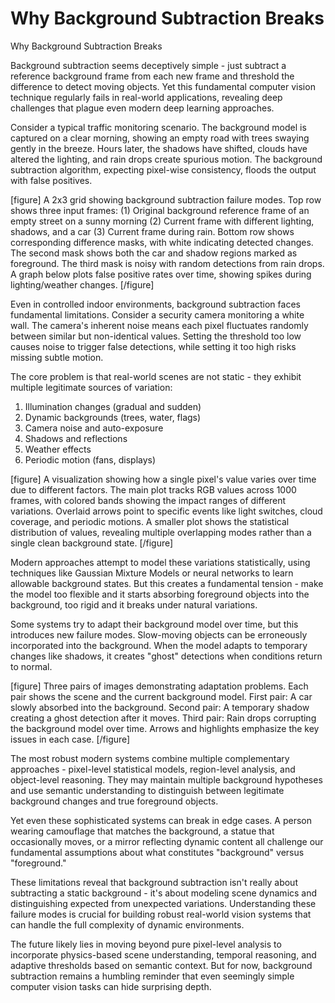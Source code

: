 # Why Background Subtraction Breaks

Why Background Subtraction Breaks

Background subtraction seems deceptively simple - just subtract a reference background frame from each new frame and threshold the difference to detect moving objects. Yet this fundamental computer vision technique regularly fails in real-world applications, revealing deep challenges that plague even modern deep learning approaches.

Consider a typical traffic monitoring scenario. The background model is captured on a clear morning, showing an empty road with trees swaying gently in the breeze. Hours later, the shadows have shifted, clouds have altered the lighting, and rain drops create spurious motion. The background subtraction algorithm, expecting pixel-wise consistency, floods the output with false positives.

[figure]
A 2x3 grid showing background subtraction failure modes. Top row shows three input frames: (1) Original background reference frame of an empty street on a sunny morning (2) Current frame with different lighting, shadows, and a car (3) Current frame during rain. Bottom row shows corresponding difference masks, with white indicating detected changes. The second mask shows both the car and shadow regions marked as foreground. The third mask is noisy with random detections from rain drops. A graph below plots false positive rates over time, showing spikes during lighting/weather changes.
[/figure]

Even in controlled indoor environments, background subtraction faces fundamental limitations. Consider a security camera monitoring a white wall. The camera's inherent noise means each pixel fluctuates randomly between similar but non-identical values. Setting the threshold too low causes noise to trigger false detections, while setting it too high risks missing subtle motion.

The core problem is that real-world scenes are not static - they exhibit multiple legitimate sources of variation:

1. Illumination changes (gradual and sudden)
2. Dynamic backgrounds (trees, water, flags)
3. Camera noise and auto-exposure
4. Shadows and reflections
5. Weather effects
6. Periodic motion (fans, displays)

[figure]
A visualization showing how a single pixel's value varies over time due to different factors. The main plot tracks RGB values across 1000 frames, with colored bands showing the impact ranges of different variations. Overlaid arrows point to specific events like light switches, cloud coverage, and periodic motions. A smaller plot shows the statistical distribution of values, revealing multiple overlapping modes rather than a single clean background state.
[/figure]

Modern approaches attempt to model these variations statistically, using techniques like Gaussian Mixture Models or neural networks to learn allowable background states. But this creates a fundamental tension - make the model too flexible and it starts absorbing foreground objects into the background, too rigid and it breaks under natural variations.

Some systems try to adapt their background model over time, but this introduces new failure modes. Slow-moving objects can be erroneously incorporated into the background. When the model adapts to temporary changes like shadows, it creates "ghost" detections when conditions return to normal.

[figure]
Three pairs of images demonstrating adaptation problems. Each pair shows the scene and the current background model. First pair: A car slowly absorbed into the background. Second pair: A temporary shadow creating a ghost detection after it moves. Third pair: Rain drops corrupting the background model over time. Arrows and highlights emphasize the key issues in each case.
[/figure]

The most robust modern systems combine multiple complementary approaches - pixel-level statistical models, region-level analysis, and object-level reasoning. They may maintain multiple background hypotheses and use semantic understanding to distinguish between legitimate background changes and true foreground objects.

Yet even these sophisticated systems can break in edge cases. A person wearing camouflage that matches the background, a statue that occasionally moves, or a mirror reflecting dynamic content all challenge our fundamental assumptions about what constitutes "background" versus "foreground."

These limitations reveal that background subtraction isn't really about subtracting a static background - it's about modeling scene dynamics and distinguishing expected from unexpected variations. Understanding these failure modes is crucial for building robust real-world vision systems that can handle the full complexity of dynamic environments.

The future likely lies in moving beyond pure pixel-level analysis to incorporate physics-based scene understanding, temporal reasoning, and adaptive thresholds based on semantic context. But for now, background subtraction remains a humbling reminder that even seemingly simple computer vision tasks can hide surprising depth.